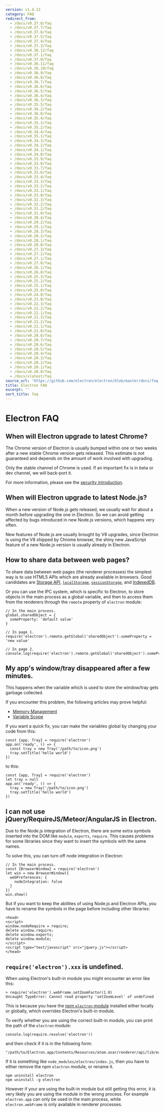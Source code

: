```yaml
---
version: v1.4.12
category: FAQ
redirect_from:
  - /docs/v0.37.8/faq
  - /docs/v0.37.7/faq
  - /docs/v0.37.6/faq
  - /docs/v0.37.5/faq
  - /docs/v0.37.4/faq
  - /docs/v0.37.3/faq
  - /docs/v0.36.12/faq
  - /docs/v0.37.1/faq
  - /docs/v0.37.0/faq
  - /docs/v0.36.11/faq
  - /docs/v0.36.10/faq
  - /docs/v0.36.9/faq
  - /docs/v0.36.8/faq
  - /docs/v0.36.7/faq
  - /docs/v0.36.6/faq
  - /docs/v0.36.5/faq
  - /docs/v0.36.4/faq
  - /docs/v0.36.3/faq
  - /docs/v0.35.5/faq
  - /docs/v0.36.2/faq
  - /docs/v0.36.0/faq
  - /docs/v0.35.4/faq
  - /docs/v0.35.3/faq
  - /docs/v0.35.2/faq
  - /docs/v0.34.4/faq
  - /docs/v0.35.1/faq
  - /docs/v0.34.3/faq
  - /docs/v0.34.2/faq
  - /docs/v0.34.1/faq
  - /docs/v0.34.0/faq
  - /docs/v0.33.9/faq
  - /docs/v0.33.8/faq
  - /docs/v0.33.7/faq
  - /docs/v0.33.6/faq
  - /docs/v0.33.4/faq
  - /docs/v0.33.3/faq
  - /docs/v0.33.2/faq
  - /docs/v0.33.1/faq
  - /docs/v0.33.0/faq
  - /docs/v0.32.3/faq
  - /docs/v0.32.2/faq
  - /docs/v0.31.2/faq
  - /docs/v0.31.0/faq
  - /docs/v0.30.4/faq
  - /docs/v0.29.2/faq
  - /docs/v0.29.1/faq
  - /docs/v0.28.3/faq
  - /docs/v0.28.2/faq
  - /docs/v0.28.1/faq
  - /docs/v0.28.0/faq
  - /docs/v0.27.3/faq
  - /docs/v0.27.2/faq
  - /docs/v0.27.1/faq
  - /docs/v0.27.0/faq
  - /docs/v0.26.1/faq
  - /docs/v0.26.0/faq
  - /docs/v0.25.3/faq
  - /docs/v0.25.2/faq
  - /docs/v0.25.1/faq
  - /docs/v0.25.0/faq
  - /docs/v0.24.0/faq
  - /docs/v0.23.0/faq
  - /docs/v0.22.3/faq
  - /docs/v0.22.2/faq
  - /docs/v0.22.1/faq
  - /docs/v0.21.3/faq
  - /docs/v0.21.2/faq
  - /docs/v0.21.1/faq
  - /docs/v0.21.0/faq
  - /docs/v0.20.8/faq
  - /docs/v0.20.7/faq
  - /docs/v0.20.6/faq
  - /docs/v0.20.5/faq
  - /docs/v0.20.4/faq
  - /docs/v0.20.3/faq
  - /docs/v0.20.2/faq
  - /docs/v0.20.1/faq
  - /docs/v0.20.0/faq
  - /docs/vlatest/faq
source_url: 'https://github.com/electron/electron/blob/master/docs/faq.md'
title: Electron FAQ
excerpt: ''
sort_title: faq
---
```

# Electron FAQ

## When will Electron upgrade to latest Chrome?

The Chrome version of Electron is usually bumped within one or two weeks after a new stable Chrome version gets released. This estimate is not guaranteed and depends on the amount of work involved with upgrading.

Only the stable channel of Chrome is used. If an important fix is in beta or dev channel, we will back-port it.

For more information, please see the [security introduction]({{site.baseurl}}/docs/tutorial/security).

## When will Electron upgrade to latest Node.js?

When a new version of Node.js gets released, we usually wait for about a month before upgrading the one in Electron. So we can avoid getting affected by bugs introduced in new Node.js versions, which happens very often.

New features of Node.js are usually brought by V8 upgrades, since Electron is using the V8 shipped by Chrome browser, the shiny new JavaScript feature of a new Node.js version is usually already in Electron.

## How to share data between web pages?

To share data between web pages (the renderer processes) the simplest way is to use HTML5 APIs which are already available in browsers. Good candidates are [Storage API](https://developer.mozilla.org/en-US/docs/Web/API/Storage), [`localStorage`](https://developer.mozilla.org/en-US/docs/Web/API/Window/localStorage), [`sessionStorage`](https://developer.mozilla.org/en-US/docs/Web/API/Window/sessionStorage), and [IndexedDB](https://developer.mozilla.org/en-US/docs/Web/API/IndexedDB_API).

Or you can use the IPC system, which is specific to Electron, to store objects in the main process as a global variable, and then to access them from the renderers through the `remote` property of `electron` module:

    // In the main process.
    global.sharedObject = {
      someProperty: 'default value'
    }

    // In page 1.
    require('electron').remote.getGlobal('sharedObject').someProperty = 'new value'

    // In page 2.
    console.log(require('electron').remote.getGlobal('sharedObject').someProperty)

## My app's window/tray disappeared after a few minutes.

This happens when the variable which is used to store the window/tray gets garbage collected.

If you encounter this problem, the following articles may prove helpful:

*   [Memory Management](https://developer.mozilla.org/en-US/docs/Web/JavaScript/Memory_Management)
*   [Variable Scope](https://msdn.microsoft.com/library/bzt2dkta(v=vs.94).aspx)

If you want a quick fix, you can make the variables global by changing your code from this:

    const {app, Tray} = require('electron')
    app.on('ready', () => {
      const tray = new Tray('/path/to/icon.png')
      tray.setTitle('hello world')
    })

to this:

    const {app, Tray} = require('electron')
    let tray = null
    app.on('ready', () => {
      tray = new Tray('/path/to/icon.png')
      tray.setTitle('hello world')
    })

## I can not use jQuery/RequireJS/Meteor/AngularJS in Electron.

Due to the Node.js integration of Electron, there are some extra symbols inserted into the DOM like `module`, `exports`, `require`. This causes problems for some libraries since they want to insert the symbols with the same names.

To solve this, you can turn off node integration in Electron:

    // In the main process.
    const {BrowserWindow} = require('electron')
    let win = new BrowserWindow({
      webPreferences: {
        nodeIntegration: false
      }
    })
    win.show()

But if you want to keep the abilities of using Node.js and Electron APIs, you have to rename the symbols in the page before including other libraries:

    <head>
    <script>
    window.nodeRequire = require;
    delete window.require;
    delete window.exports;
    delete window.module;
    </script>
    <script type="text/javascript" src="jquery.js"></script>
    </head>

## `require('electron').xxx` is undefined.

When using Electron's built-in module you might encounter an error like this:

    > require('electron').webFrame.setZoomFactor(1.0)
    Uncaught TypeError: Cannot read property 'setZoomLevel' of undefined

This is because you have the [npm `electron` module](https://www.npmjs.com/package/electron) installed either locally or globally, which overrides Electron's built-in module.

To verify whether you are using the correct built-in module, you can print the path of the `electron` module:

    console.log(require.resolve('electron'))

and then check if it is in the following form:

    "/path/to/Electron.app/Contents/Resources/atom.asar/renderer/api/lib/exports/electron.js"

If it is something like `node_modules/electron/index.js`, then you have to either remove the npm `electron` module, or rename it.

    npm uninstall electron
    npm uninstall -g electron

However if your are using the built-in module but still getting this error, it is very likely you are using the module in the wrong process. For example `electron.app` can only be used in the main process, while `electron.webFrame` is only available in renderer processes.
